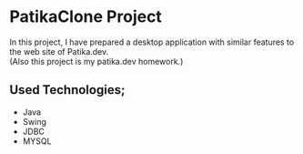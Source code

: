# PatikaClone Project
In this project, I have prepared a desktop application with similar features to the web site of Patika.dev. 
 <br> (Also this project is my patika.dev homework.)

## Used Technologies;
* Java
* Swing
* JDBC
* MYSQL

